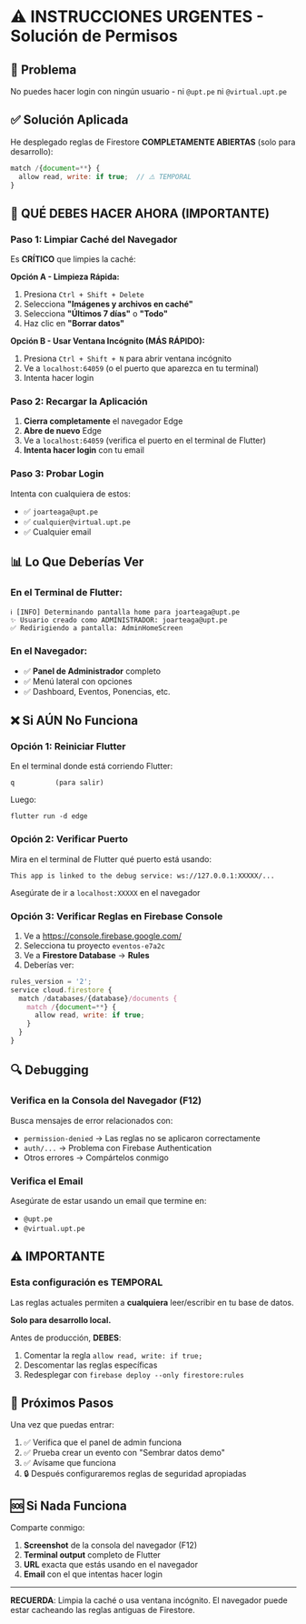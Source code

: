 # ⚠️ INSTRUCCIONES URGENTES - Solución de Permisos

## 🚨 Problema
No puedes hacer login con ningún usuario - ni `@upt.pe` ni `@virtual.upt.pe`

## ✅ Solución Aplicada
He desplegado reglas de Firestore **COMPLETAMENTE ABIERTAS** (solo para desarrollo):
```javascript
match /{document=**} {
  allow read, write: if true;  // ⚠️ TEMPORAL
}
```

## 🔧 QUÉ DEBES HACER AHORA (IMPORTANTE)

### Paso 1: Limpiar Caché del Navegador
Es **CRÍTICO** que limpies la caché:

**Opción A - Limpieza Rápida:**
1. Presiona `Ctrl + Shift + Delete`
2. Selecciona **"Imágenes y archivos en caché"**
3. Selecciona **"Últimos 7 días"** o **"Todo"**
4. Haz clic en **"Borrar datos"**

**Opción B - Usar Ventana Incógnito (MÁS RÁPIDO):**
1. Presiona `Ctrl + Shift + N` para abrir ventana incógnito
2. Ve a `localhost:64059` (o el puerto que aparezca en tu terminal)
3. Intenta hacer login

### Paso 2: Recargar la Aplicación
1. **Cierra completamente** el navegador Edge
2. **Abre de nuevo** Edge
3. Ve a `localhost:64059` (verifica el puerto en el terminal de Flutter)
4. **Intenta hacer login** con tu email

### Paso 3: Probar Login
Intenta con cualquiera de estos:
- ✅ `joarteaga@upt.pe`
- ✅ `cualquier@virtual.upt.pe`
- ✅ Cualquier email

## 📊 Lo Que Deberías Ver

### En el Terminal de Flutter:
```
ℹ️ [INFO] Determinando pantalla home para joarteaga@upt.pe
✨ Usuario creado como ADMINISTRADOR: joarteaga@upt.pe
✅ Redirigiendo a pantalla: AdminHomeScreen
```

### En el Navegador:
- ✅ **Panel de Administrador** completo
- ✅ Menú lateral con opciones
- ✅ Dashboard, Eventos, Ponencias, etc.

## ❌ Si AÚN No Funciona

### Opción 1: Reiniciar Flutter
En el terminal donde está corriendo Flutter:
```
q          (para salir)
```
Luego:
```
flutter run -d edge
```

### Opción 2: Verificar Puerto
Mira en el terminal de Flutter qué puerto está usando:
```
This app is linked to the debug service: ws://127.0.0.1:XXXXX/...
```
Asegúrate de ir a `localhost:XXXXX` en el navegador

### Opción 3: Verificar Reglas en Firebase Console
1. Ve a https://console.firebase.google.com/
2. Selecciona tu proyecto `eventos-e7a2c`
3. Ve a **Firestore Database** → **Rules**
4. Deberías ver:
```javascript
rules_version = '2';
service cloud.firestore {
  match /databases/{database}/documents {
    match /{document=**} {
      allow read, write: if true;
    }
  }
}
```

## 🔍 Debugging

### Verifica en la Consola del Navegador (F12)
Busca mensajes de error relacionados con:
- `permission-denied` → Las reglas no se aplicaron correctamente
- `auth/...` → Problema con Firebase Authentication
- Otros errores → Compártelos conmigo

### Verifica el Email
Asegúrate de estar usando un email que termine en:
- `@upt.pe`
- `@virtual.upt.pe`

## ⚠️ IMPORTANTE

### Esta configuración es TEMPORAL
Las reglas actuales permiten a **cualquiera** leer/escribir en tu base de datos.

**Solo para desarrollo local.**

Antes de producción, **DEBES**:
1. Comentar la regla `allow read, write: if true;`
2. Descomentar las reglas específicas
3. Redesplegar con `firebase deploy --only firestore:rules`

## 📝 Próximos Pasos

Una vez que puedas entrar:
1. ✅ Verifica que el panel de admin funciona
2. ✅ Prueba crear un evento con "Sembrar datos demo"
3. ✅ Avísame que funciona
4. 🔒 Después configuraremos reglas de seguridad apropiadas

## 🆘 Si Nada Funciona

Comparte conmigo:
1. **Screenshot** de la consola del navegador (F12)
2. **Terminal output** completo de Flutter
3. **URL** exacta que estás usando en el navegador
4. **Email** con el que intentas hacer login

---

**RECUERDA**: Limpia la caché o usa ventana incógnito. El navegador puede estar cacheando las reglas antiguas de Firestore.

